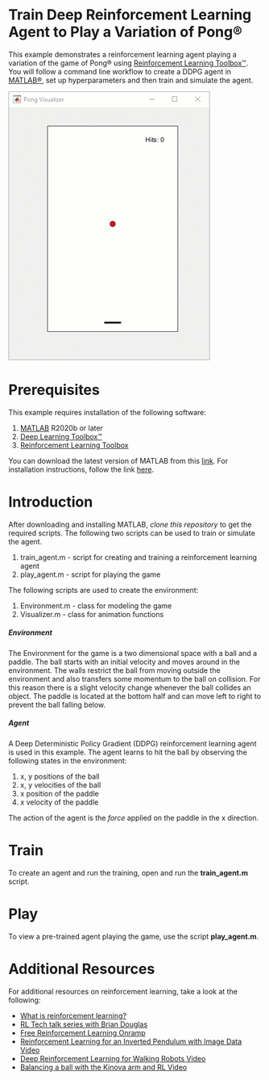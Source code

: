 # Train Deep Reinforcement Learning Agent to Play a Variation of Pong&reg;
This example demonstrates a reinforcement learning agent playing a variation of the game of Pong&reg; using [Reinforcement Learning Toolbox&trade;](https://www.mathworks.com/products/reinforcement-learning.html). You will follow a command line workflow to create a DDPG agent in [MATLAB&reg;](https://www.mathworks.com/products/matlab.html), set up hyperparameters and then train and simulate the agent.

![Anim](./anim.gif)

# Prerequisites
This example requires installation of the following software:
1. [MATLAB](https://www.mathworks.com/products/matlab.html) R2020b or later
2. [Deep Learning Toolbox&trade;](https://www.mathworks.com/products/deep-learning.html)
3. [Reinforcement Learning Toolbox](https://www.mathworks.com/products/reinforcement-learning.html)

You can download the latest version of MATLAB from this [link](https://www.mathworks.com/downloads/). For installation instructions, follow the link [here](https://www.mathworks.com/help/install/install-products.html).

# Introduction
After downloading and installing MATLAB, _clone this repository_ to get the required scripts. The following two scripts can be used to train or simulate the agent.

1. train_agent.m - script for creating and training a reinforcement learning agent
2. play_agent.m - script for playing the game

The following scripts are used to create the environment:
1. Environment.m - class for modeling the game
2. Visualizer.m - class for animation functions

##### Environment
The Environment for the game is a two dimensional space with a ball and a paddle. The ball starts with an initial velocity and moves around in the environment. The walls restrict the ball from moving outside the environment and also transfers some momentum to the ball on collision. For this reason there is a slight velocity change whenever the ball collides an object. The paddle is located at the bottom half and can move left to right to prevent the ball falling below.

##### Agent
A Deep Deterministic Policy Gradient (DDPG) reinforcement learning agent is used in this example. The agent learns to hit the ball by observing the following states in the environment:
1. x, y positions of the ball
2. x, y velocities of the ball
3. x position of the paddle
4. x velocity of the paddle

The action of the agent is the _force_ applied on the paddle in the x direction.

# Train
To create an agent and run the training, open and run the **train_agent.m** script.

# Play
To view a pre-trained agent playing the game, use the script **play_agent.m**.

# Additional Resources
For additional resources on reinforcement learning, take a look at the following:
- [What is reinforcement learning?](https://www.mathworks.com/discovery/reinforcement-learning.html)
- [RL Tech talk series with Brian Douglas](https://www.mathworks.com/videos/series/reinforcement-learning.html)
- [Free Reinforcement Learning Onramp](https://www.mathworks.com/learn/tutorials/reinforcement-learning-onramp.html)
- [Reinforcement Learning for an Inverted Pendulum with Image Data Video](https://www.mathworks.com/videos/reinforcement-learning-for-an-inverted-pendulum-with-image-data-1549467410890.html?s_tid=srchtitle)
- [Deep Reinforcement Learning for Walking Robots Video](https://www.mathworks.com/videos/deep-reinforcement-learning-for-walking-robots--1551449152203.html?s_tid=srchtitle)
- [Balancing a ball with the Kinova arm and RL Video](https://www.mathworks.com/videos/reinforcement-learning-for-ball-balancing-using-a-robot-manipulator-1603362605395.html?s_tid=srchtitle)




